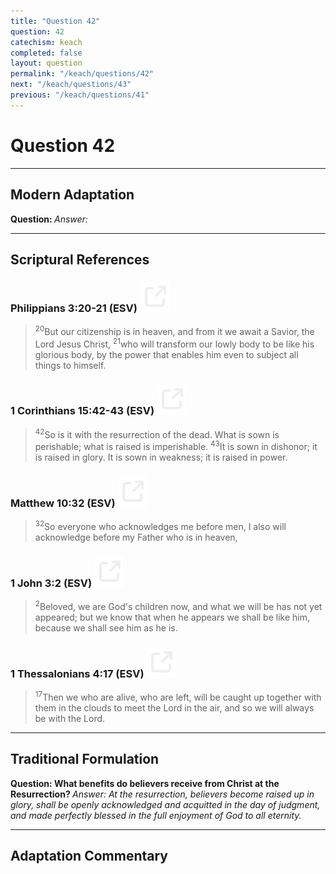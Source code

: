 ```yaml
---
title: "Question 42"
question: 42
catechism: keach
completed: false
layout: question
permalink: "/keach/questions/42"
next: "/keach/questions/43"
previous: "/keach/questions/41"
---
```

# Question 42
---
## Modern Adaptation
<strong>
    Question:
</strong>

<em>
    Answer:
</em>

---
## Scriptural References
### Philippians 3:20-21 (ESV) <a href="https://biblegateway.com/passage/?search=Philippians+3%3A20-21&version=ESV"><img src="/assets/svg/link.svg"/></a>
> <sup>20</sup>But our citizenship is in heaven, and from it we await a Savior, the Lord Jesus Christ,
> <sup>21</sup>who will transform our lowly body to be like his glorious body, by the power that enables him even to subject all things to himself.

### 1 Corinthians 15:42-43 (ESV) <a href="https://biblegateway.com/passage/?search=1+Corinthians+15%3A42-43&version=ESV"><img src="/assets/svg/link.svg"/></a>
> <sup>42</sup>So is it with the resurrection of the dead. What is sown is perishable; what is raised is imperishable.
> <sup>43</sup>It is sown in dishonor; it is raised in glory. It is sown in weakness; it is raised in power.

### Matthew 10:32 (ESV) <a href="https://biblegateway.com/passage/?search=Matthew+10%3A32&version=ESV"><img src="/assets/svg/link.svg"/></a>
> <sup>32</sup>So everyone who acknowledges me before men, I also will acknowledge before my Father who is in heaven,

### 1 John 3:2 (ESV) <a href="https://biblegateway.com/passage/?search=1+John+3%3A2&version=ESV"><img src="/assets/svg/link.svg"/></a>
> <sup>2</sup>Beloved, we are God's children now, and what we will be has not yet appeared; but we know that when he appears we shall be like him, because we shall see him as he is.

### 1 Thessalonians 4:17 (ESV) <a href="https://biblegateway.com/passage/?search=1+Thessalonians+4%3A17&version=ESV"><img src="/assets/svg/link.svg"/></a>
> <sup>17</sup>Then we who are alive, who are left, will be caught up together with them in the clouds to meet the Lord in the air, and so we will always be with the Lord.

---
## Traditional Formulation
<strong>
    Question: What benefits do believers receive from Christ at the Resurrection?
</strong>

<em>
    Answer: At the resurrection, believers become raised up in glory, shall be openly acknowledged and acquitted in the day of judgment, and made perfectly blessed in the full enjoyment of God to all eternity.
</em>

---
## Adaptation Commentary
